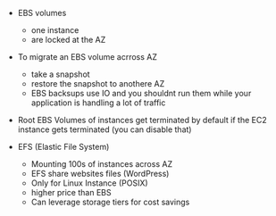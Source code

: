 - EBS volumes
  - one instance
  - are locked at the AZ
- To migrate an EBS volume acrross AZ
  - take a snapshot
  - restore the snapshot to anothere AZ
  - EBS backsups use IO and you shouldnt run them while your application is handling a lot of traffic
- Root EBS Volumes of instances get terminated by default if the EC2 instance gets terminated (you can disable that)

- EFS (Elastic File System)
  - Mounting 100s of instances across AZ
  - EFS share websites files (WordPress)
  - Only for Linux Instance (POSIX)
  - higher price than EBS
  - Can leverage storage tiers for cost savings
